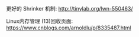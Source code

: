 更好的 Shrinker 机制: http://tinylab.org/lwn-550463/

Linux内存管理 (13)回收页面: https://www.cnblogs.com/arnoldlu/p/8335487.html